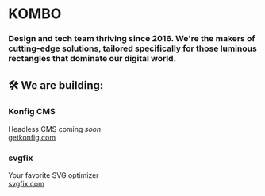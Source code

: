 # KOMBO
### Design and tech team thriving since 2016. We're the makers of cutting-edge solutions, tailored specifically for those luminous rectangles that dominate our digital world.

## 🛠️ We are building:

### Konfig CMS
Headless CMS coming *soon*<br/>
[getkonfig.com](https://getkonfig.com/)

### svgfix
Your favorite SVG optimizer<br/>
[svgfix.com](https://www.svgfix.com/)

